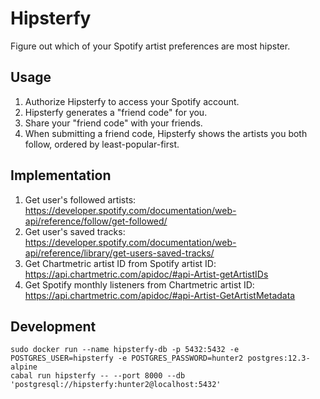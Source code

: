 # Hipsterfy

Figure out which of your Spotify artist preferences are most hipster.

## Usage

1. Authorize Hipsterfy to access your Spotify account.
2. Hipsterfy generates a "friend code" for you.
3. Share your "friend code" with your friends.
4. When submitting a friend code, Hipsterfy shows the artists you both follow, ordered by least-popular-first.

## Implementation

1. Get user's followed artists: https://developer.spotify.com/documentation/web-api/reference/follow/get-followed/
2. Get user's saved tracks: https://developer.spotify.com/documentation/web-api/reference/library/get-users-saved-tracks/
3. Get Chartmetric artist ID from Spotify artist ID: https://api.chartmetric.com/apidoc/#api-Artist-getArtistIDs
4. Get Spotify monthly listeners from Chartmetric artist ID: https://api.chartmetric.com/apidoc/#api-Artist-GetArtistMetadata

## Development

```
sudo docker run --name hipsterfy-db -p 5432:5432 -e POSTGRES_USER=hipsterfy -e POSTGRES_PASSWORD=hunter2 postgres:12.3-alpine
cabal run hipsterfy -- --port 8000 --db 'postgresql://hipsterfy:hunter2@localhost:5432'
```
